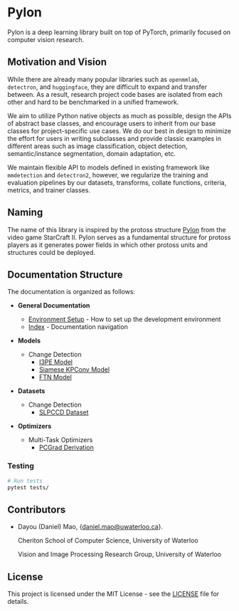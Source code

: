 # Pylon

Pylon is a deep learning library built on top of PyTorch, primarily focused on computer vision research.

## Motivation and Vision

While there are already many popular libraries such as `openmmlab`, `detectron`, and `huggingface`, they are difficult to expand and transfer between. As a result, research project code bases are isolated from each other and hard to be benchmarked in a unified framework.

We aim to utilize Python native objects as much as possible, design the APIs of abstract base classes, and encourage users to inherit from our base classes for project-specific use cases. We do our best in design to minimize the effort for users in writing subclasses and provide classic examples in different areas such as image classification, object detection, semantic/instance segmentation, domain adaptation, etc.

We maintain flexible API to models defined in existing framework like `mmdetection` and `detectron2`, however, we regularize the training and evaluation pipelines by our datasets, transforms, collate functions, criteria, metrics, and trainer classes.

## Naming

The name of this library is inspired by the protoss structure [Pylon](https://starcraft.fandom.com/wiki/Pylon) from the video game StarCraft II. Pylon serves as a fundamental structure for protoss players as it generates power fields in which other protoss units and structures could be deployed.

## Documentation Structure

The documentation is organized as follows:

- **General Documentation**
  - [Environment Setup](environment_setup.md) - How to set up the development environment
  - [Index](index.md) - Documentation navigation

- **Models**
  - Change Detection
    - [I3PE Model](models/change_detection/i3pe.md)
    - [Siamese KPConv Model](models/change_detection/siamese_kpconv.md)
    - [FTN Model](models/change_detection/ftn.md)
  
- **Datasets**
  - Change Detection
    - [SLPCCD Dataset](datasets/change_detection/slpccd.md)
  
- **Optimizers**
  - Multi-Task Optimizers
    - [PCGrad Derivation](optimizers/multi_task_optimizers/pcgrad_derivation.md)

### Testing

```bash
# Run tests
pytest tests/
```

## Contributors

* Dayou (Daniel) Mao, {[daniel.mao@uwaterloo.ca](mailto:daniel.mao@uwaterloo.ca)}.

    Cheriton School of Computer Science, University of Waterloo

    Vision and Image Processing Research Group, University of Waterloo

## License

This project is licensed under the MIT License - see the [LICENSE](LICENSE) file for details.
